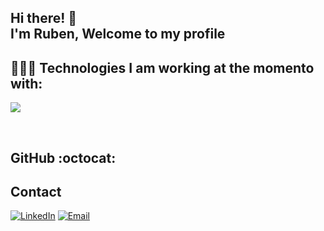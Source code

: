 ## Hi there! 👋 <br> I'm Ruben, Welcome to my profile 
<!--
### About me
<br>

<br>
-->

<h2 >👨🏻‍💻 Technologies I am working at the momento with: </h2>
<!--tech stack icons-->
<p align="left">
  <a href="https://skillicons.dev">
    <img src="https://skillicons.dev/icons?i=nestjs,nodejs,typescript,js,css,html,mysql,postgresql,mongodb,git,github,docker,postman,vscode,&perline=12" />
  </a>
</p>
<br>
<!-------------------------->
  <h2>GitHub :octocat:</h2>

## Contact
[![LinkedIn](https://img.shields.io/badge/LinkedIn-0A66C2?logo=linkedin&logoColor=fff)](https://www.linkedin.com/in/ruben-plaza-vicente/)
[![Email](https://img.shields.io/badge/Email-0078D4?logo=microsoft-outlook&logoColor=white)](mailto:rubenplazavicente@hotmail.com)

